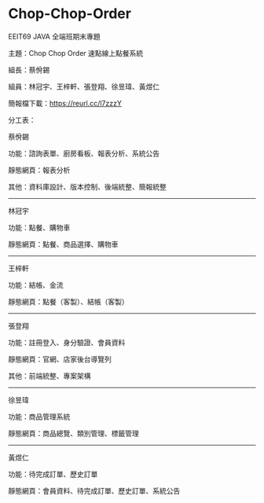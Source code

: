# Chop-Chop-Order
EEIT69 JAVA 全端班期末專題

主題：Chop Chop Order 速點線上點餐系統

組長：蔡佾錫

組員：林冠宇、王梓軒、張登翔、徐昱瑋、黃煜仁

簡報檔下載：https://reurl.cc/l7zzzY

分工表：

蔡佾錫

功能：諮詢表單、廚房看板、報表分析、系統公告

靜態網頁：報表分析

其他：資料庫設計、版本控制、後端統整、簡報統整

---------------------------------

林冠宇

功能：點餐、購物車

靜態網頁：點餐、商品選擇、購物車

---------------------------------

王梓軒

功能：結帳、金流

靜態網頁：點餐（客製）、結帳（客製）

---------------------------------

張登翔

功能：註冊登入、身分驗證、會員資料

靜態網頁：官網、店家後台導覽列

其他：前端統整、專案架構

---------------------------------

徐昱瑋

功能：商品管理系統

靜態網頁：商品總覽、類別管理、標籤管理

---------------------------------

黃煜仁

功能：待完成訂單、歷史訂單

靜態網頁：會員資料、待完成訂單、歷史訂單、系統公告

